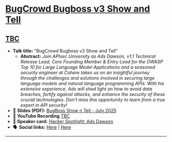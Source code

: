 # [BugCrowd Bugboss v3 Show and Tell]()
## [TBC](TBC)

- **Talk title:** "BugCrowd Bugboss v3 Show and Tell"
  - **Abstract:** _Join APIsec University as Ads Dawson, v1.1 Technical Release Lead, Core Founding Member & Entry Lead for the OWASP Top 10 for Large Language Model Applications and a seasoned security engineer at Cohere takes us on an insightful journey through the challenges and solutions involved in securing large language models and natural language programming APIs. With his extensive experience, Ads will shed light on how to avoid data breaches, fortify against attacks, and enhance the security of these crucial technologies. Don’t miss this opportunity to learn from a true expert in API security!_
- 📄 **Slides (PDF):** [BugBoss Show n Tell - July 2025](Ads%20Dawson%20-%20BugCrowd%20-%20BugBoss%20Show%20n%20Tell%20-%20July%202025.pdf)
- 🍿 **YouTube Recording** [TBC](tbc)
- 📣 **Speaker card:** [Hacker Spotlight: Ads Dawson](https://www.bugcrowd.com/blog/hacker-spotlight-ads-dawson/)
- 🗣️ **Social links:** [Here](tbc) | [Here](tbc)

------------------------------
